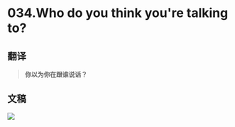 # 034.Who do you think you're talking to? 

## 翻译

> **你以为你在跟谁说话？**

## 文稿

![](https://cdn.jsdelivr.net/gh/imtianx/speaking180/img/034.jpg)

